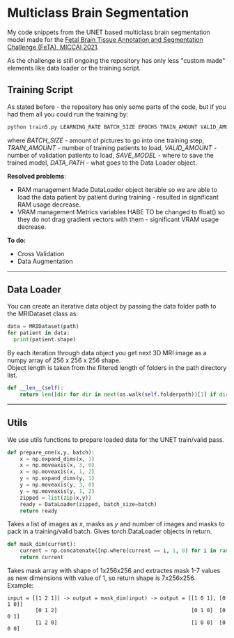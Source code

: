 # Multiclass Brain Segmentation
My code snippets from the UNET based multiclass brain segmentation model made for the <a href="https://feta-2021.grand-challenge.org/">Fetal Brain Tissue Annotation and Segmentation Challenge (FeTA), MICCAI 2021</a>.

As the challenge is still ongoing the repository has only less "custom made" elements like data loader or the training script.

## Training Script
As stated before - the repository has only some parts of the code, but if you had them all you could run the training by:
```python
python train5.py LEARNING_RATE BATCH_SIZE EPOCHS TRAIN_AMOUNT VALID_AMOUNT SAVE_MODEL_NAME DATA_PATH
```
where _BATCH_SIZE_ - amount of pictures to go into one training step, _TRAIN_AMOUNT_ - number of training patients to load, _VALID_AMOUNT_ - number of validation patients to load, _SAVE_MODEL_ - where to save the trained model, _DATA_PATH_ - what goes to the Data Loader object.

**Resolved problems**:
- RAM management
Made DataLoader object iterable so we are able to load the data patient by patient during training - resulted in significant RAM usage decrease.
- VRAM management
Metrics variables HABE TO be changed to float() so they do not drag gradient vectors with them - significant VRAM usage decrease.

**To do:**  
- Cross Validation
- Data Augmentation
----
## Data Loader
You can create an iterative data object by passing the data folder path to the MRIDataset class as:
```python
data = MRIDataset(path)
for patient in data:
  print(patient.shape)
```
By each iteration through data object you get next 3D MRI image as a numpy array of 256 x 256 x 256 shape.  
Object length is taken from the filtered length of folders in the path directory list.  
```python
def __len__(self):
    return len([dir for dir in next(os.walk(self.folderpath))[1] if dir.startswith('sub')])
```
----
## Utils
We use utils functions to prepare loaded data for the UNET train/valid pass.
```python
def prepare_one(x,y, batch):
    x = np.expand_dims(x, 1)
    x = np.moveaxis(x, 3, 0)
    x = np.moveaxis(x, 1, 2)
    y = np.expand_dims(y, 1)
    y = np.moveaxis(y, 3, 0)
    y = np.moveaxis(y, 1, 2)
    zipped = list(zip(x,y))
    ready = DataLoader(zipped, batch_size=batch)
    return ready
```
Takes a list of images as _x_, masks as _y_ and number of images and masks to pack in a training/valid batch. Gives torch.DataLoader objects in return.  
```python
def mask_dim(current):
    current = np.concatenate([np.where(current == i, 1, 0) for i in range(1,8)], 1)
    return current
```
  
Takes mask array with shape of 1x256x256 and extractes mask 1-7 values as new dimensions with value of 1, so return shape is 7x256x256.  
Example:  
```
input = [[1 2 1]] -> output = mask_dim(input) -> output = [[1 0 1], [0 1 0]]  
         [0 1 2]                                           [0 1 0]  [0 0 1]  
         [1 2 0]                                           [1 0 0]  [0 0 0]  
```
